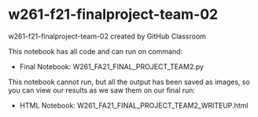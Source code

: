 # w261-f21-finalproject-team-02
w261-f21-finalproject-team-02 created by GitHub Classroom


This notebook has all code and can run on command:

* Final Notebook: W261_FA21_FINAL_PROJECT_TEAM2.py  




This notebook cannot run, but all the output has been saved as images, so you can view our results as we saw them on our final run:

* HTML Notebook: W261_FA21_FINAL_PROJECT_TEAM2_WRITEUP.html
